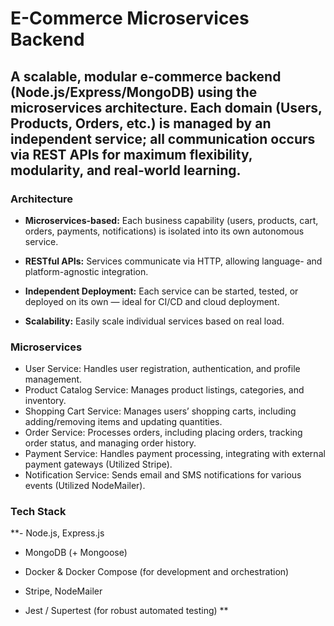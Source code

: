 # E-Commerce Microservices Backend <br/>
## A scalable, modular e-commerce backend (Node.js/Express/MongoDB) using the microservices architecture. Each domain (Users, Products, Orders, etc.) is managed by an independent service; all communication occurs via REST APIs for maximum flexibility, modularity, and real-world learning.

### Architecture
- **Microservices-based:**
Each business capability (users, products, cart, orders, payments, notifications) is isolated into its own autonomous service.

- **RESTful APIs:**
Services communicate via HTTP, allowing language- and platform-agnostic integration.

- **Independent Deployment:**
Each service can be started, tested, or deployed on its own — ideal for CI/CD and cloud deployment.

- **Scalability:**
Easily scale individual services based on real load. <br/>

### Microservices
- User Service: Handles user registration, authentication, and profile management.
- Product Catalog Service: Manages product listings, categories, and inventory.
- Shopping Cart Service: Manages users’ shopping carts, including adding/removing items and updating quantities.
- Order Service: Processes orders, including placing orders, tracking order status, and managing order history.
- Payment Service: Handles payment processing, integrating with external payment gateways (Utilized Stripe).
- Notification Service: Sends email and SMS notifications for various events (Utilized NodeMailer).

### Tech Stack
**- Node.js, Express.js

- MongoDB (+ Mongoose)

- Docker & Docker Compose (for development and orchestration)

- Stripe, NodeMailer

- Jest / Supertest (for robust automated testing)
**
